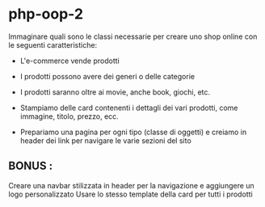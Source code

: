 # php-oop-2
 Immaginare quali sono le classi necessarie per creare uno shop online con le seguenti caratteristiche:
- L'e-commerce vende prodotti
- I prodotti possono avere dei generi o delle categorie
- I prodotti saranno oltre ai movie, anche book, giochi, etc.
- Stampiamo delle card contenenti i dettagli dei vari prodotti, come immagine, titolo, prezzo,  ecc.

- Prepariamo una pagina per ogni tipo (classe di oggetti) e creiamo in header dei link per navigare le varie sezioni del sito
## BONUS :
Creare una navbar stilizzata in header per la navigazione e aggiungere un logo personalizzato
Usare lo stesso template della card per tutti i prodotti
